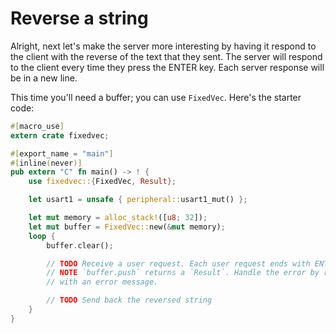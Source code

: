 # Reverse a string

Alright, next let's make the server more interesting by having it respond to the
client with the reverse of the text that they sent. The server will respond to
the client every time they press the ENTER key. Each server response will be
in a new line.

This time you'll need a buffer; you can use `FixedVec`. Here's the starter code:

``` rust
#[macro_use]
extern crate fixedvec;

#[export_name = "main"]
#[inline(never)]
pub extern "C" fn main() -> ! {
    use fixedvec::{FixedVec, Result};

    let usart1 = unsafe { peripheral::usart1_mut() };

    let mut memory = alloc_stack!([u8; 32]);
    let mut buffer = FixedVec::new(&mut memory);
    loop {
        buffer.clear();

        // TODO Receive a user request. Each user request ends with ENTER
        // NOTE `buffer.push` returns a `Result`. Handle the error by responding
        // with an error message.

        // TODO Send back the reversed string
    }
}
```
